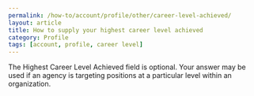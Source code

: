 ```yaml
---
permalink: /how-to/account/profile/other/career-level-achieved/
layout: article
title: How to supply your highest career level achieved
category: Profile
tags: [account, profile, career level]
---
```


The Highest Career Level Achieved field is optional. Your answer may be used if an agency is targeting positions at a particular level within an organization.